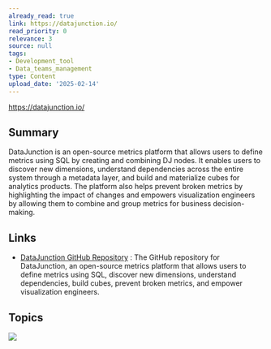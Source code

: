 ```yaml
---
already_read: true
link: https://datajunction.io/
read_priority: 0
relevance: 3
source: null
tags:
- Development_tool
- Data_teams_management
type: Content
upload_date: '2025-02-14'
---
```


https://datajunction.io/
## Summary

DataJunction is an open-source metrics platform that allows users to define metrics using SQL by creating and combining DJ nodes. It enables users to discover new dimensions, understand dependencies across the entire system through a metadata layer, and build and materialize cubes for analytics products. The platform also helps prevent broken metrics by highlighting the impact of changes and empowers visualization engineers by allowing them to combine and group metrics for business decision-making.
## Links

- [DataJunction GitHub Repository](https://github.com/DataJunction/dj) : The GitHub repository for DataJunction, an open-source metrics platform that allows users to define metrics using SQL, discover new dimensions, understand dependencies, build cubes, prevent broken metrics, and empower visualization engineers.

## Topics

![](topics/Platform/DataJunction)